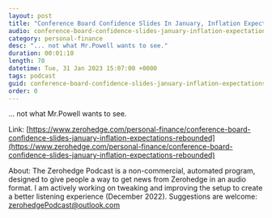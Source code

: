 ```yaml
---
layout: post
title: "Conference Board Confidence Slides In January, Inflation Expectations Rebounded"
audio: conference-board-confidence-slides-january-inflation-expectations-rebounded-0
category: personal-finance
desc: "... not what Mr.Powell wants to see."
duration: 00:01:10
length: 70
datetime: Tue, 31 Jan 2023 15:07:00 +0000
tags: podcast
guid: conference-board-confidence-slides-january-inflation-expectations-rebounded-0
order: 0
---
```

... not what Mr.Powell wants to see.

Link: [https://www.zerohedge.com/personal-finance/conference-board-confidence-slides-january-inflation-expectations-rebounded](https://www.zerohedge.com/personal-finance/conference-board-confidence-slides-january-inflation-expectations-rebounded)

About: The Zerohedge Podcast is a non-commercial, automated program, designed to give people a way to get news from Zerohedge in an audio format.  I am actively working on tweaking and improving the setup to create a better listening experience (December 2022).  Suggestions are welcome: [zerohedgePodcast@outlook.com](mailto:zerohedgePodcast@outlook.com)